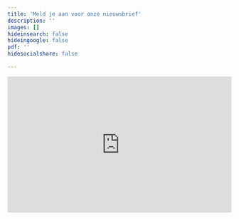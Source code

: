 ```yaml
---
title: 'Meld je aan voor onze nieuwsbrief'
description: ''
images: []
hideinsearch: false
hideingoogle: false
pdf: ''
hidesocialshare: false

---
```

<iframe width="540" height="305" src="https://f3268d6b.sibforms.com/serve/MUIEADCdJiOHSyH-wBZllYJ-O0aV8a-ElVhcDEYPcNhXvIVD5wNpqc62IIwnIA0XWqJm73nHGkmqdgaPDg12dOYkbzD-hKkM1kyKzpqIiMad93PYQEqaYinvvkbpuG_ustRyrIdS_aQvdybTIrYpgmgbc5sj4ll1i--ZJU_aDQwQaS-9KBCQ7-b0Qg7f2h5UOc7FHQEaiq1LzSDS" frameborder="0" scrolling="auto" allowfullscreen style="display: block;margin-left: auto;margin-right: auto;max-width: 100%;"></iframe>
